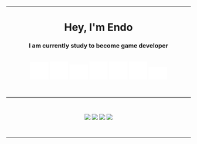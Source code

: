 <hr>

<h1 align="center"><b>Hey, I'm Endo</b></h1>
<h3 align="center">I am currently study to become game developer</h3>

<br>

<div align="center">
    <a href="https://github.com/DasEndo/"><img src="icons/github-mark-white.png" width="50px" height="auto"></a>
    <img src="icons/transparent.png" width="50px" height="auto">
    <a href="https://twitter.com/Das3ndo"><img src="icons/2021%20Twitter%20logo%20-%20white.png" width="50px" height="auto"></a>
    <img src="icons/transparent.png" width="50px" height="auto">
    <a href="https://www.instagram.com/das3ndo/"><img src="icons/Instagram_Glyph_White.png" width="50px" height="auto"></a>
    <img src="icons/transparent.png" width="50px" height="auto">
    <a href="https://www.youtube.com/@dasendo"><img src="icons/yt_logo_mono_dark.png" width="50px" height="auto"></a>
</div>

<br><hr><br>

<div align="center">
    <img src="https://raw.githubusercontent.com/DasEndo/github-stats/master/generated/overview.svg#gh-dark-mode-only">
    <img src="https://raw.githubusercontent.com/DasEndo/github-stats/master/generated/overview.svg#gh-light-mode-only">
    <img src="https://raw.githubusercontent.com/DasEndo/github-stats/master/generated/languages.svg#gh-dark-mode-only">
    <img src="https://raw.githubusercontent.com/DasEndo/github-stats/master/generated/languages.svg#gh-light-mode-only">
</div>

<br><hr>
